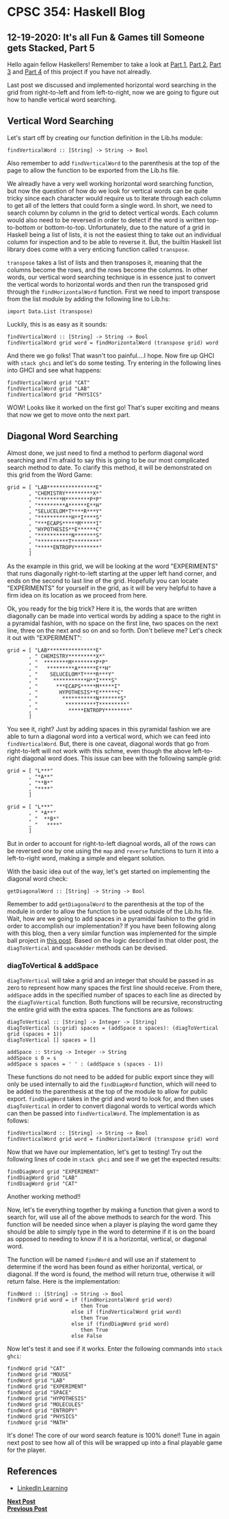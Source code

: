 # CPSC 354: Haskell Blog  

## 12-19-2020: It's all Fun & Games till Someone gets Stacked, Part 5

Hello again fellow Haskellers! Remember to take a look at <a href="https://github.com/GaryZ700/Haskell_Blog/blob/master/blog4.md">Part 1</a>, <a href="https://github.com/GaryZ700/Haskell_Blog/blob/master/blog5.md">Part 2</a>, <a href="https://github.com/GaryZ700/Haskell_Blog/blob/master/blog6.md">Part 3</a> and <a href="https://github.com/GaryZ700/Haskell_Blog/blob/master/blog7.md">Part 4</a> of this project if you have not alreadly. 

Last post we discussed and implemented horizontal word searching in the grid from right-to-left and from left-to-right, now we are going to figure out how to handle vertical word searching. 

## Vertical Word Searching

Let's start off by creating our function definition in the Lib.hs module: 
<pre><code>findVerticalWord :: [String] -> String -> Bool
</code></pre>
Also remember to add <code>findVerticalWord</code> to the parenthesis at the top of the page to allow the function to be exported from the Lib.hs file.

We alreadly have a very well working horizontal word searching function, but now the question of how do we look for vertical words can be quite tricky since each character would require us to iterate through each column to get all of the letters that could form a single word. In short, we need to search column by column in the grid to detect vertical words. Each column would also need to be reversed in order to detect if the word is written top-to-bottom or bottom-to-top. Unfortunately, due to the nature of a grid in Haskell being a list of lists, it is not the easiest thing to take out an individual column for inspection and to be able to reverse it. But, the builtin Haskell list library does come with a very enticing function called <code>transpose</code>. 

<code>transpose</code> takes a list of lists and then transposes it, meaning that the columns become the rows, and the rows become the columns. In other words, our vertical word searching technique is in essence just to convert the vertical words to horizontal words and then run the transposed grid through the <code>findHorizontalWord</code> function. First we need to import <cold>transpose</code> from the list module by adding the following line to Lib.hs:
<pre><code>import Data.List (transpose)</code></pre>

Luckily, this is as easy as it sounds: 
<pre><code>findVerticalWord :: [String] -> String -> Bool
findVerticalWord grid word = findHorizontalWord (transpose grid) word
</code></pre>

And there we go folks! That wasn't too painful....I hope. Now fire up GHCI with <code>stack ghci</code> and let's do some testing. Try entering in the following lines into GHCI and see what happens: 
<pre><code>findVerticalWord grid "CAT"
findVerticalWord grid "LAB"
findVerticalWord grid "PHYSICS"
</code></pre>

WOW! Looks like it worked on the first go! That's super exciting and means that now we get to move onto the next part. 

## Diagonal Word Searching

Almost done, we just need to find a method to perform diagonal word searching and I'm afraid to say this is going to be our most complicated search method to date. To clarify this method, it will be demonstrated on this grid from the Word Game: 
<pre><code>grid = [ "LAB****************E"
       , "CHEMISTRY*********X*"
       , "********M********P*P"
       , "*********A******E**H"
       , "SELUCELOM*T****R***Y"
       , "***********H**I****S"
       , "***ECAPS*****M*****I"
       , "HYPOTHESIS**E******C"
       , "***********N*******S"
       , "**********T*********"
       , "*****ENTROPY********"
       ]
</code></pre>
As the example in this grid, we will be looking at the word "EXPERIMENTS" that runs diagonally right-to-left starting at the upper left hand corner, and ends on the second to last line of the grid. Hopefully you can locate "EXPERIMENTS" for yourself in the grid, as it will be very helpful to have a firm idea on its location as we proceed from here. 

Ok, you ready for the big trick? Here it is, the words that are written diagonally can be made into vertical words by adding a space to the right in a pyramidal fashion, with no space on the first line, two spaces on the next line, three on the next and so on and so forth. Don't believe me? Let's check it out with "EXPERIMENT":
<pre><code>grid = [ "LAB****************E"
       , " CHEMISTRY*********X*"
       , "  ********M********P*P"
       , "   *********A******E**H"
       , "    SELUCELOM*T****R***Y"
       , "     ***********H**I****S"
       , "      ***ECAPS*****M*****I"
       , "       HYPOTHESIS**E******C"
       , "        ***********N*******S"
       , "         **********T*********"
       , "          *****ENTROPY********"
       ]
</code></pre>
You see it, right? Just by adding spaces in this pyramidal fashion we are able to turn a diagonal word into a vertical word, which we can feed into <code>findVerticalWord</code>. But, there is one caveat, diagonal words that go from right-to-left will not work with this schme, even though the above left-to-right diagonal word does. This issue can bee with the following sample grid: 
<pre><code>grid = [ "L***"
       , "*A**"
       , "**B*"
       , "****"
       ]
</code></pre>
<pre><code>grid = [ "L***"
       , " *A**"
       , "  **B*"
       , "   ****"
       ]
</code></pre>
But in order to account for right-to-left diagnoal words, all of the rows can be reversed one by one using the <code>map</code> and <code>reverse</code> functions to turn it into a left-to-right word, making a simple and elegant solution.

With the basic idea out of the way, let's get started on implementing the diagonal word check: 
<pre><code>getDiagonalWord :: [String] -> String -> Bool
</code></pre>
Remember to add <code>getDiagonalWord</code> to the parenthesis at the top of the module in order to allow the function to be used outside of the Lib.hs file. 
Wait, how are we going to add spaces in a pyramidal fashion to the grid in order to accomplish our implementation? If you have been following along with this blog, then a very similar function was implemented for the simple ball project in <a href="https://github.com/GaryZ700/Haskell_Blog/blob/master/blog3.md">this post</a>. Based on the logic described in that older post, the <code>diagToVertical</code> and <code>spaceAdder</code> methods can be devised.

### diagToVertical & addSpace
<code>diagToVertical</code> will take a grid and an integer that should be passed in as zero to represent how many spaces the first line should receive. From there, <code>addSpace</code> adds in the specified number of spaces to each line as directed by the <code>diagToVertical</code> function. Both functions will be recursive, reconstructing the entire grid with the extra spaces. The functions are as follows: 
<pre><code>diagToVertical :: [String] -> Integer -> [String]
diagToVertical (s:grid) spaces = (addSpace s spaces): (diagToVertical grid (spaces + 1))
diagToVertical [] spaces = []

addSpace :: String -> Integer -> String
addSpace s 0 = s
addSpace s spaces = ' ' : (addSpace s (spaces - 1))
</code></pre>
These functions do not need to be added for public export since they will only be used internally to aid the <code>findDiagWord</code> function, which will need to be added to the parenthesis at the top of the module to allow for public export. <code>findDiagWord</code> takes in the grid and word to look for, and then uses <code>diagToVertical</code>  in order to convert diagonal words to vertical words which can then be passed into <code>findVerticalWord</code>. The implementation is as follows: 
<pre><code>findVerticalWord :: [String] -> String -> Bool
findVerticalWord grid word = findHorizontalWord (transpose grid) word
</code></pre>

Now that we have our implementation, let's get to testing! Try out the following lines of code in <code>stack ghci</code> and see if we get the expected results: 
<pre><code>findDiagWord grid "EXPERIMENT"
findDiagWord grid "LAB"
findDiagWord grid "CAT"
</code></pre>
Another working method!!

Now, let's tie everything together by making a function that given a word to search for, will use all of the above methods to search for the word. This function will be needed since when a player is playing the word game they should be able to simply type in the word to determine if it is on the board as opposed to needing to know if it is a horizontal, vertical, or diagonal word. 

The function will be named <code>findWord</code> and will use an if statement to determine if the word has been found as either horizontal, vertical, or diagonal. If the word is found, the method will return true, otherwise it will return false. Here is the implementation: 
<pre><code>findWord :: [String] -> String -> Bool
findWord grid word = if (findHorizontalWord grid word)
                        then True
                     else if (findVerticalWord grid word)
                        then True
                     else if (findDiagWord grid word)
                        then True
                     else False
</code></pre>

Now let's test it and see if it works. Enter the following commands into <code>stack ghci</code>:
<pre><code>findWord grid "CAT"
findWord grid "MOUSE"
findWord grid "LAB"
findWord grid "EXPERIMENT"
findWord grid "SPACE"
findWord grid "HYPOTHESIS"
findWord grid "MOLECULES"
findWord grid "ENTROPY"
findWord grid "PHYSICS"
findWord grid "MATH"</code></pre>

It's done! The core of our word search feature is 100% done!! Tune in again next post to see how all of this will be wrapped up into a final playable game for the player. 

## References 
<ul>
    <li><a href="https://www.linkedin.com/learning/learning-haskell-programming/the-course-overview?u=2195556">LinkedIn Learning</a></li>
</ul>

<b><a href="https://github.com/GaryZ700/Haskell_Blog/blob/master/blog9.md">Next Post</a></b><br/>
<b><a href="https://github.com/GaryZ700/Haskell_Blog/blob/master/blog7.md">Previous Post</a></b>

